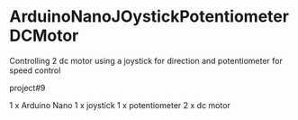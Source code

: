 # ArduinoNanoJOystickPotentiometerDCMotor
Controlling 2 dc motor using a joystick for direction and potentiometer for speed control

project#9

1 x Arduino Nano
1 x joystick
1 x potentiometer
2 x dc motor
